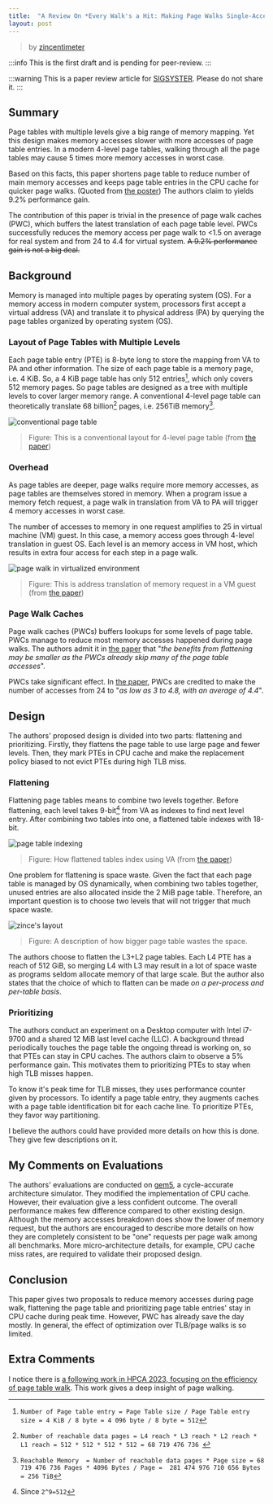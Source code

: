 ```yaml
---
title:  "A Review On *Every Walk's a Hit: Making Page Walks Single-Access Cache Hits*"
layout: post
---
```



> by [zincentimeter](https://t.me/zincentimeter)

:::info
This is the first draft and is pending for peer-review.
:::

:::warning
This is a paper review article for [SIGSYSTER](https://t.me/sigsyster).  Please do not share it.
:::


## Summary

Page tables with multiple levels give a big range of memory mapping.  Yet this design makes memory accesses slower with more accesses of page table entries.  In a modern 4-level page tables, walking through all the page tables may cause 5 times more memory accesses in worst case.

Based on this facts, this paper shortens page table to reduce number of main memory accesses and keeps page table entries in the CPU cache for quicker page walks.  (Quoted from [the poster](https://iamchanghyunpark.github.io/slides/ASPLOS22-FlattenPrioritize-Poster.pdf))  The authors claim to yields 9.2% performance gain.

The contribution of this paper is trivial in the presence of page walk caches (PWC), which buffers the latest translation of each page table level.  PWCs successfully reduces the memory access per page walk to <1.5 on average for real system and from 24 to 4.4 for virtual system.  ~~A 9.2% performance gain is not a big deal.~~

## Background

Memory is managed into multiple pages by operating system (OS).  For a memory access in modern computer system,  processors first accept a virtual address (VA) and translate it to physical address (PA) by querying the page tables organized by operating system (OS).

### Layout of Page Tables with Multiple Levels

Each page table entry (PTE) is 8-byte long to store the mapping from VA to PA and other information.  The size of each page table is a memory page,  i.e. 4 KiB.  So,  a 4 KiB page table has only 512 entries[^calc_1],  which only covers 512 memory pages.  So page tables are designed as a tree with multiple levels to cover larger memory range.  A conventional 4-level page table can theoretically translate 68 billion[^calc_2] pages,  i.e. 256TiB memory[^calc_3].


![conventional page table](https://i.imgur.com/JU0vatO.png)

> Figure:  This is a conventional layout for 4-level page table (from [the paper](https://doi.org/10.1145/3503222.3507718))

### Overhead

As page tables are deeper, page walks require more memory accesses,  as page tables are themselves stored in memory.  When a program issue a memory fetch request, a page walk in translation from VA to PA will trigger 4 memory accesses in worst case.

The number of accesses to memory in one request amplifies to 25 in virtual machine (VM) guest.  In this case,  a memory access goes through 4-level translation in guest OS.  Each level is an memory access in VM host, which results in extra four access for each step in a page walk.

![page walk in virtualized environment](https://i.imgur.com/SQwJMZI.png)

> Figure:  This is address translation of memory request in a VM guest (from [the paper](https://doi.org/10.1145/3503222.3507718))

### Page Walk Caches

Page walk caches (PWCs) buffers lookups for some levels of page table.  PWCs manage to reduce most memory accesses happened during page walks.  The authors admit it in [the paper](https://doi.org/10.1145/3503222.3507718) that "*the benefits from flattening may be smaller as the PWCs already skip many of the page table accesses*".

PWCs take significant effect.  In [the paper](https://doi.org/10.1145/3503222.3507718), PWCs are credited to make the number of accesses from 24 to "*as low as 3 to 4.8, with an average of 4.4*".

## Design

The authors' proposed design is divided into two parts:  flattening and prioritizing.  Firstly, they flattens the page table to use large page and fewer levels.  Then, they mark PTEs in CPU cache and make the replacement policy biased to not evict PTEs during high TLB miss.

### Flattening

Flattening page tables means to combine two levels together.  Before flattening,  each level takes 9-bit[^calc_4] from VA as indexes to find next level entry.  After combining two tables into one,  a flattened table indexes with 18-bit.

![page table indexing](https://i.imgur.com/gtrB0e3.png)

> Figure:  How flattened tables index using VA (from [the paper](https://doi.org/10.1145/3503222.3507718))

One problem for flattening is space waste.  Given the fact that each page table is managed by OS dynamically,  when combining two tables together,  unused entries are also allocated inside the 2 MiB page table.  Therefore, an important question is to choose two levels that will not trigger that much space waste.

![zince's layout](https://i.imgur.com/ZU36gbr.png)

> Figure:  A description of how bigger page table wastes the space.

The authors choose to flatten the L3+L2 page tables.  Each L4 PTE has a reach of 512 GiB, so merging L4 with L3 may result in a lot of space waste as programs seldom allocate memory of that large scale.  But the author also states that the choice of which to flatten can be made *on a per-process and per-table basis*.

### Prioritizing

The authors conduct an experiment on a Desktop computer with Intel i7-9700 and a shared 12 MiB last level cache (LLC).  A background thread periodically touches the page table the ongoing thread is working on, so that PTEs can stay in CPU caches.  The authors claim to observe a 5% performance gain.  This motivates them to prioritizing PTEs to stay when high TLB misses happen.

To know it's peak time for TLB misses, they uses performance counter given by processors.  To identify a page table entry, they augments caches with a page table identification bit for each cache line.  To prioritize PTEs, they favor way partitioning.

I believe the authors could have provided more details on how this is done.  They give few descriptions on it.

## My Comments on Evaluations

The authors' evaluations are conducted on [gem5](https://gem5.org), a cycle-accurate architecture simulator.  They modified the implementation of CPU cache.  However, their evaluation give a less confident outcome.  The overall performance makes few difference compared to other existing design.  Although the memory accesses breakdown does show the lower of memory request, but the authors are encouraged to describe more details on how they are completely consistent to be "one" requests per page walk among all benchmarks.  More micro-architecture details, for example, CPU cache miss rates, are required to validate their proposed design.

## Conclusion

This paper gives two proposals to reduce memory accesses during page walk,  flattening the page table and prioritizing page table entries' stay in CPU cache during peak time.  However,  PWC has already save the day mostly.  In general,  the effect of optimization over TLB/page walks is so limited.

## Extra Comments

I notice there is [a following work in HPCA 2023,  focusing on the efficiency of page table walk](https://ieeexplore.ieee.org/abstract/document/10071054).  This work gives a deep insight of page walking.



[^calc_1]: `Number of Page table entry = Page Table size / Page Table entry size = 4 KiB / 8 byte = 4 096 byte / 8 byte = 512`
[^calc_2]: `Number of reachable data pages = L4 reach * L3 reach * L2 reach * L1 reach = 512 * 512 * 512 * 512 = 68 719 476 736 `
[^calc_3]: `Reachable Memory  = Number of reachable data pages * Page size = 68 719 476 736 Pages * 4096 Bytes / Page =  281 474 976 710 656 Bytes = 256 TiB`
[^calc_4]: Since `2^9=512`
